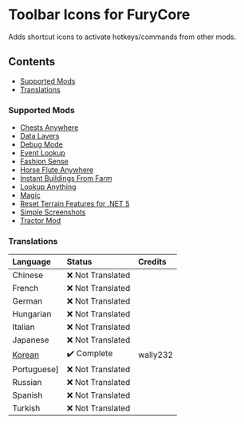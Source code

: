 ﻿# Toolbar Icons for FuryCore

Adds shortcut icons to activate hotkeys/commands from other mods.

## Contents

* [Supported Mods](#supported-mods)
* [Translations](#translations)

### Supported Mods

* [Chests Anywhere](https://www.nexusmods.com/stardewvalley/mods/518)
* [Data Layers](https://www.nexusmods.com/stardewvalley/mods/1691)
* [Debug Mode](https://www.nexusmods.com/stardewvalley/mods/679)
* [Event Lookup](https://www.nexusmods.com/stardewvalley/mods/8505)
* [Fashion Sense](https://www.nexusmods.com/stardewvalley/mods/9969)
* [Horse Flute Anywhere](https://www.nexusmods.com/stardewvalley/mods/7500)
* [Instant Buildings From Farm](https://www.nexusmods.com/stardewvalley/mods/2070)
* [Lookup Anything](https://www.nexusmods.com/stardewvalley/mods/541)
* [Magic](https://www.nexusmods.com/stardewvalley/mods/2007)
* [Reset Terrain Features for .NET 5](https://www.nexusmods.com/stardewvalley/mods/9350)
* [Simple Screenshots](https://www.nexusmods.com/stardewvalley/mods/10178)
* [Tractor Mod](https://www.nexusmods.com/stardewvalley/mods/1401)

### Translations

| Language                                                           | Status            | Credits  |
|:-------------------------------------------------------------------|:------------------|:---------|
| Chinese                                                            | ❌️ Not Translated |          |
| French                                                             | ❌️ Not Translated |          |
| German                                                             | ❌️ Not Translated |          |
| Hungarian                                                          | ❌️ Not Translated |          |
| Italian                                                            | ❌️ Not Translated |          |
| Japanese                                                           | ❌️ Not Translated |          |
| [Korean](%5BCP%5D%20Toolbar%20Icons%20for%20FuryCore/i18n/ko.json) | ✔️ Complete       | wally232 |
| Portuguese]                                                        | ❌️ Not Translated |          |
| Russian                                                            | ❌️ Not Translated |          |
| Spanish                                                            | ❌️ Not Translated |          |
| Turkish                                                            | ❌️ Not Translated |          |